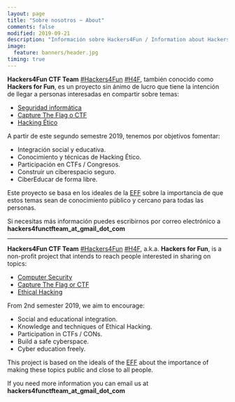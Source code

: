 ```yaml
---
layout: page
title: "Sobre nosotros ~ About"
comments: false
modified: 2019-09-21
description: "Información sobre Hackers4Fun / Information about Hackers4Fun"
image:
  feature: banners/header.jpg
timing: true
---
```

**Hackers4Fun CTF Team** [#Hackers4Fun](https://twitter.com/hashtag/hackers4fun) [#H4F](https://twitter.com/hashtag/H4F), también conocido como **Hackers for Fun**, es un proyecto sin ánimo de lucro que tiene la intención de llegar a personas interesadas en compartir sobre temas:

- [Seguridad informática](https://es.wikipedia.org/wiki/Seguridad_inform%C3%A1tica)
- [Capture The Flag o CTF](https://www.sothis.tech/capture-the-flag-aprende-hacking-jugando/)
- [Hacking Ético](https://es.wikipedia.org/wiki/Ethical_Hacking/Hackeo_Etico)

A partir de este segundo semestre 2019, tenemos por objetivos fomentar:

- Integración social y educativa.
- Conocimiento y técnicas de Hacking Ético.
- Participación en CTFs / Congresos.
- Construir un ciberespacio seguro.
- CiberEducar de forma libre.

Este proyecto se basa en los ideales de la [EFF](https://www.eff.org) sobre la importancia de que estos temas sean de conocimiento público y cercano para todas las personas.

Si necesitas más información puedes escribirnos por correo electrónico a **hackers4functfteam_at_gmail_dot_com**

---
**Hackers4Fun CTF Team** [#Hackers4Fun](https://twitter.com/hashtag/hackers4fun) [#H4F](https://twitter.com/hashtag/H4F), a.k.a. **Hackers for Fun**, is a non-profit project that intends to reach people interested in sharing on topics:

- [Computer Security](https://en.wikipedia.org/wiki/Computer_security)
- [Capture The Flag or CTF](https://en.wikipedia.org/wiki/Wargame_(hacking))
- [Ethical Hacking](https://en.wikipedia.org/wiki/White_hat_(computer_security))

From 2nd semester 2019, we aim to encourage:

- Social and educational integration.
- Knowledge and techniques of Ethical Hacking.
- Participation in CTFs / CONs.
- Build a safe cyberspace.
- Cyber ​​education freely.

This project is based on the ideals of the [EFF](https://www.eff.org) about the importance of making these topics public and close to all people.

If you need more information you can email us at **hackers4functfteam_at_gmail_dot_com**
